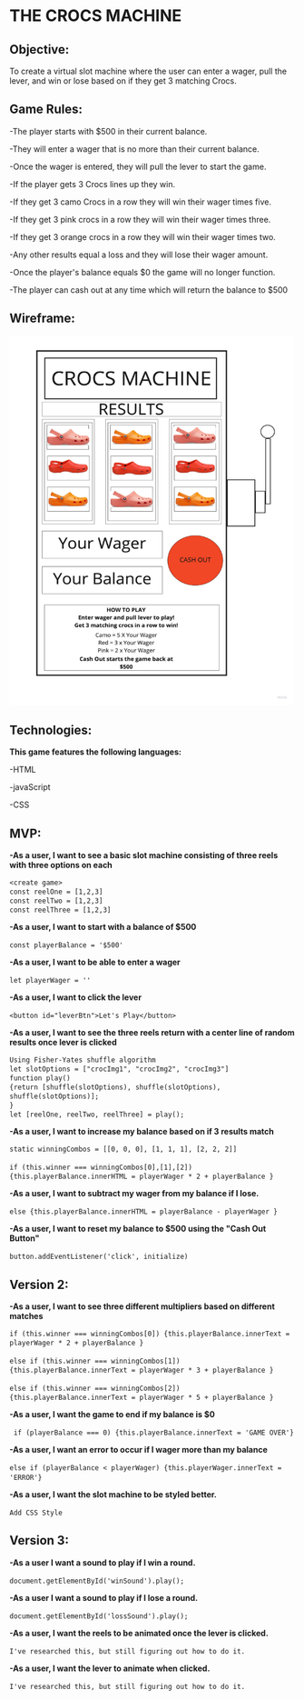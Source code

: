 # THE CROCS MACHINE #

## Objective: ##

To create a virtual slot machine where the user can enter a wager, pull the lever, and win or lose based on if they get 3 matching Crocs.

## Game Rules: ##

-The player starts with $500 in their current balance.

-They will enter a wager that is no more than their current balance.

-Once the wager is entered, they will pull the lever to start the game.

-If the player gets 3 Crocs lines up they win.

-If they get 3 camo Crocs in a row they will win their wager times five.

-If they get 3 pink crocs in a row they will win their wager times three.

-If they get 3 orange crocs in a row they will win their wager times two.

-Any other results equal a loss and they will lose their wager amount.

-Once the player's balance equals $0 the game will no longer function.

-The player can cash out at any time which will return the balance to $500


## Wireframe: ##


<img src="CrocsMachineWireframe.jpg" alt="wireframe" width="500" height="650"/>




## Technologies: ##

**This game features the following languages:**

-HTML

-javaScript

-CSS


## MVP: ##

**-As a user, I want to see a basic slot machine consisting of three reels with three options on each**
 
 ```
 <create game> 
 const reelOne = [1,2,3] 
 const reelTwo = [1,2,3] 
 const reelThree = [1,2,3]
 ```

**-As a user, I want to start with a balance of $500**

`const playerBalance = '$500'`

**-As a user, I want to be able to enter a wager**

`let playerWager = ''`

**-As a user, I want to click the lever**

`<button id="leverBtn">Let's Play</button>`

**-As a user, I want to see the three reels return with a center line of random results once lever is clicked**

```
Using Fisher-Yates shuffle algorithm 
let slotOptions = ["crocImg1", "crocImg2", "crocImg3"]
function play() 
{return [shuffle(slotOptions), shuffle(slotOptions), shuffle(slotOptions)];   
}
let [reelOne, reelTwo, reelThree] = play();
```

**-As a user, I want to increase my balance based on if 3 results match**

```
static winningCombos = [[0, 0, 0], [1, 1, 1], [2, 2, 2]]

if (this.winner === winningCombos[0],[1],[2]) {this.playerBalance.innerHTML = playerWager * 2 + playerBalance }
```


**-As a user, I want to subtract my wager from my balance if I lose.**

`else {this.playerBalance.innerHTML = playerBalance - playerWager }`

**-As a user, I want to reset my balance to $500 using the "Cash Out Button"**

`button.addEventListener('click', initialize)`

## Version 2: ##

**-As a user, I want to see three different multipliers based on different matches**

```
if (this.winner === winningCombos[0]) {this.playerBalance.innerText = playerWager * 2 + playerBalance }

else if (this.winner === winningCombos[1]) {this.playerBalance.innerText = playerWager * 3 + playerBalance }

else if (this.winner === winningCombos[2]) {this.playerBalance.innerText = playerWager * 5 + playerBalance }
```

**-As a user, I want the game to end if my balance is $0**

` if (playerBalance === 0) {this.playerBalance.innerText = 'GAME OVER'}`

**-As a user, I want an error to occur if I wager more than my balance**

`else if (playerBalance < playerWager) {this.playerWager.innerText = 'ERROR'}`

**-As a user, I want the slot machine to be styled better.**

`Add CSS Style`

## Version 3: ##

**-As a user I want a sound to play if I win a round.**

`document.getElementById('winSound').play();`

**-As a user I want a sound to play if I lose a round.**

`document.getElementById('lossSound').play();`

**-As a user, I want the reels to be animated once the lever is clicked.**

`I've researched this, but still figuring out how to do it.`

**-As a user, I want the lever to animate when clicked.**

`I've researched this, but still figuring out how to do it.`



